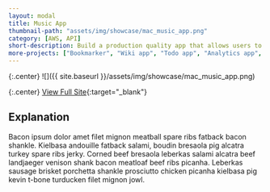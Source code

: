 ```yaml
---
layout: modal
title: Music App
thumbnail-path: "assets/img/showcase/mac_music_app.png"
category: [AWS, API]
short-description: Build a production quality app that allows users to discover new musicians and search local concerts.
more-projects: ["Bookmarker", "Wiki app", "Todo app", "Analytics app", "Open API", "Kele project"]
---
```


{:.center}
![]({{ site.baseurl }}/assets/img/showcase/mac_music_app.png)

{:.center}
[View Full Site](http://music-app-ghbooth12.herokuapp.com){:target="\_blank"}

## Explanation

Bacon ipsum dolor amet filet mignon meatball spare ribs fatback bacon shankle. Kielbasa andouille fatback salami, boudin bresaola pig alcatra turkey spare ribs jerky. Corned beef bresaola leberkas salami alcatra beef landjaeger venison shank bacon meatloaf beef ribs picanha. Leberkas sausage brisket porchetta shankle prosciutto chicken picanha kielbasa pig kevin t-bone turducken filet mignon jowl.